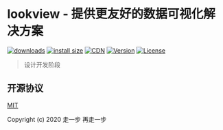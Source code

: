 # lookview - 提供更友好的数据可视化解决方案

<p>
  <a href="https://yelloxing.gitee.io/npm-downloads?interval=7&packages=lookview"><img src="https://img.shields.io/npm/dm/lookview.svg" alt="downloads"></a>
  <a href="https://packagephobia.now.sh/result?p=lookview"><img src="https://packagephobia.now.sh/badge?p=lookview" alt="install size"></a>
  <a href="https://www.jsdelivr.com/package/npm/lookview"><img src="https://data.jsdelivr.com/v1/package/npm/lookview/badge" alt="CDN"></a>
  <a href="https://www.npmjs.com/package/lookview"><img src="https://img.shields.io/npm/v/lookview.svg" alt="Version"></a>
  <a href="https://github.com/yelloxing/lookview/blob/master/LICENSE"><img src="https://img.shields.io/npm/l/lookview.svg" alt="License"></a>
</p>

> 设计开发阶段

## 开源协议

[MIT](https://github.com/AC-graph/lookview/blob/master/LICENSE)

Copyright (c) 2020 走一步 再走一步